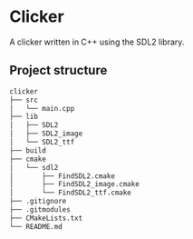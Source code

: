 # Clicker

A clicker written in C++ using the SDL2 library.

## Project structure

```bash
clicker
├── src
│   └── main.cpp
├── lib
│   ├── SDL2
│   ├── SDL2_image
│   └── SDL2_ttf
├── build
├── cmake
│   └── sdl2
│       ├── FindSDL2.cmake
│       ├── FindSDL2_image.cmake
│       └── FindSDL2_ttf.cmake
├── .gitignore
├── .gitmodules
├── CMakeLists.txt
└── README.md
```
